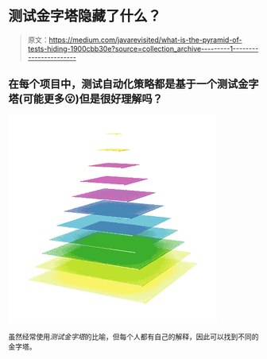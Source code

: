 # 测试金字塔隐藏了什么？

> 原文：<https://medium.com/javarevisited/what-is-the-pyramid-of-tests-hiding-1900cbb30e?source=collection_archive---------1----------------------->

## 在每个项目中，测试自动化策略都是基于一个测试金字塔(可能更多😮)但是很好理解吗？

![](img/06517816254af399d3c504eacb2cf37d.png)

虽然经常使用*测试金字塔*的比喻，但每个人都有自己的解释，因此可以找到不同的金字塔。